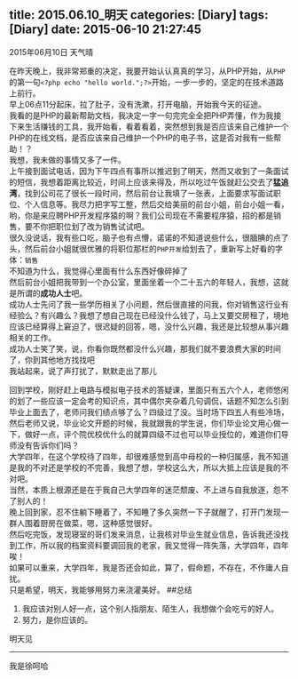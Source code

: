 title: 2015.06.10_明天
categories: [Diary]
tags: [Diary]
date: 2015-06-10 21:27:45
---
2015年06月10日 天气晴  
<!--more-->
在昨天晚上，我非常郑重的决定，我要开始认认真真的学习，从PHP开始，从`PHP`的第一句`<?php echo "hello world.";?>`开始，一步一步的，坚定的在技术道路上前行。  
早上06点11分起床，拉了肚子，没有洗漱，打开电脑，开始我今天的征途。  
我看的是PHP的最新帮助文档，我决定一字一句完完全全把PHP弄懂，作为我接下来生活赚钱的工具，我开始看，看着看着，突然想到我是否应该来自己维护一个PHP的在线文档，是否应该来自己维护一个PHP的电子书，这是否对我有一些帮助！？  
我想，我未做的事情又多了一件。  
上午接到面试电话，因为下午四点有事所以推迟到了明天，然而又收到了一条面试的短信，我想着距离比较近，时间上应该来得及，所以吃过午饭就赶公交去了**猛追湾**，找到公司花了很长一段时间，然后前台让我填了一张表，上面要求写面试职位、个人信息等。我尽力把字写工整，然后交给美丽的前台小姐，前台小姐一看，哟，你是来应聘PHP开发程序猿的啊？我们公司现在不需要程序猿，招的都是销售，要不你把职位划了改为销售试试吧。  
很久没说话，我有些口吃，脑子也有点懵，诺诺的不知道说些什么，很腼腆的点了头，然后前台小姐就很优雅的将职位那栏的`PHP开发`给划去了，重新写上好看的字体：`销售`  
不知道为什么，我觉得心里面有什么东西好像碎掉了  
然后前台小姐把我带到一个办公室，里面坐着一个二十五六的年轻人，我想，这就是所谓的**成功人士**吧。  
成功人士先问了我一些学历相关了小问题，然后很直接的问我，你对销售这行业有经验么？有兴趣么？我想了想自己现在已经没什么钱了，马上又要交房租了，境地应该已经算得上窘迫了，很迟疑的回答，嗯，没什么兴趣，我还是比较想从事兴趣相关的工作。  
成功人士笑了笑，说，你看你既然都没什么兴趣，那我们就不要浪费大家的时间了，你到其他地方找找吧  
我站起来，说了声打扰了，默默走出了那儿  

回到学校，刚好赶上电路与模拟电子技术的答疑课，里面只有五六个人，老师悠闲的划了一些应该一定会考的知识点，其中偶尔夹杂着几句调侃，话题不知怎么引到毕业上面去了，老师问我们绩点够了么？四级过了没。当时场下四五人有些冷场，然后老师又说，毕业论文开题的时候，我就跟我的学生说，你们毕业论文用心做一下，做好一点，评个院优校优什么的就算四级不过也可以毕业授位的，难道你们导师没有告诉你们吗？  
大学四年，在这个学校待了四年，却很难感觉到高中母校的一种归属感，我不知道是我的不对还是学校的不完善，我想了想，学校这么大，所以大抵上应该是我的不对吧。  
当然，本质上根源还是在于我自己大学四年的迷茫颓废、不上进与自我放逐，怨不了别人的！  
晚上回到家，忍不住躺下睡着了，不知睡了多久突然一下子就醒了，打开门发现一群人围着厨房在做菜，嗯，这种感觉很好。  
然后吃完饭，发现寝室的哥们发来消息，让我核对毕业生就业信息，告诉我还没找到工作，所以我的档案资料要调回我的老家，我又觉得一阵失落，大学四年，四年唉！  
如果可以重来，大学四年，我是否还会如此，算了，假命题，不存在，不作庸人自扰。  
只是希望，明天，我能够用努力来浇灌美好。
##总结
1. 我应该对别人好一点，这个别人指朋友、陌生人，我想做个会吃亏的好人。
2. 努力，是你应该的。  

明天见
___
我是徐呵哈